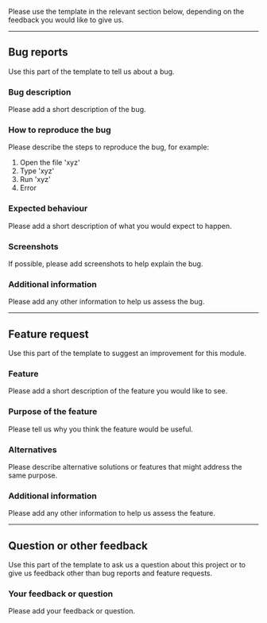 <!--
SPDX-FileCopyrightText: 2022 Wilfred Nicoll <xyzroller@rollyourown.xyz>
SPDX-License-Identifier: CC-BY-SA-4.0
-->

Please use the template in the relevant section below, depending on the feedback you would like to give us.

---

## Bug reports

Use this part of the template to tell us about a bug.

### Bug description

Please add a short description of the bug.

### How to reproduce the bug

Please describe the steps to reproduce the bug, for example:

1. Open the file 'xyz'
2. Type 'xyz'
3. Run 'xyz'
4. Error

### Expected behaviour

Please add a short description of what you would expect to happen.

### Screenshots

If possible, please add screenshots to help explain the bug.

### Additional information

Please add any other information to help us assess the bug.

---

## Feature request

Use this part of the template to suggest an improvement for this module.

### Feature

Please add a short description of the feature you would like to see.

### Purpose of the feature

Please tell us why you think the feature would be useful.

### Alternatives

Please describe alternative solutions or features that might address the same purpose.

### Additional information

Please add any other information to help us assess the feature.

---

## Question or other feedback

Use this part of the template to ask us a question about this project or to give us feedback other than bug reports and feature requests.

### Your feedback or question

Please add your feedback or question.
